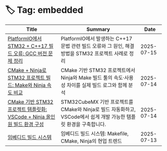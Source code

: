 # 🏷️ Tag: embedded

| Title | Summary | Date |
|-------|---------|------|
| [PlatformIO에서 STM32 + C++17 빌드 오류: GCC 버전 문제 정리](https://github.com/MinHyeok-lee1/TIL/blob/main/2025/07/16-issuePlatformIOCpp.md) | PlatformIO에서 발생하는 C++17 문법 관련 빌드 오류와 그 원인, 해결 방법을 STM32 프로젝트 사례로 정리 | 2025-07-15 |
| [CMake + Ninja로 STM32 프로젝트 빌드: Make와 Ninja 속도 비교](https://github.com/MinHyeok-lee1/TIL/blob/main/2025/07/14-testNinja.md) | CMake 기반 STM32 프로젝트에서 Ninja와 Make 빌드 툴의 속도·사용성 차이를 실제 빌드 로그와 함께 분석 | 2025-07-14 |
| [CMake 기반 STM32 프로젝트 템플릿화: VSCode + Ninja 올인원 빌드 환경 구성](https://github.com/MinHyeok-lee1/TIL/blob/main/2025/07/15-TemplateCMake.md) | STM32CubeMX 기반 프로젝트를 CMake와 Ninja로 빌드 자동화하고, VSCode에서 쉽게 개발 가능한 템플릿 환경을 구축합니다. | 2025-07-14 |
| [임베디드 빌드 시스템](https://github.com/MinHyeok-lee1/TIL/blob/main/2025/07/13-embeddedBuild.md) | 임베디드 빌드 시스템: Makefile, CMake, Ninja의 현업 트렌드 | 2025-07-13 |
